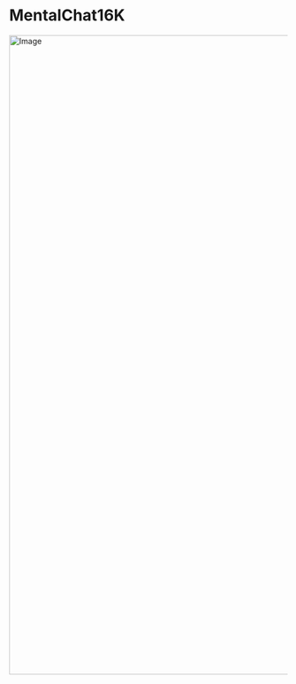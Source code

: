 # MentalChat16K

<img width="952" height="1156" alt="Image" src="https://github.com/user-attachments/assets/e79e1cd9-2892-4132-83be-6db77ec213c0" />
